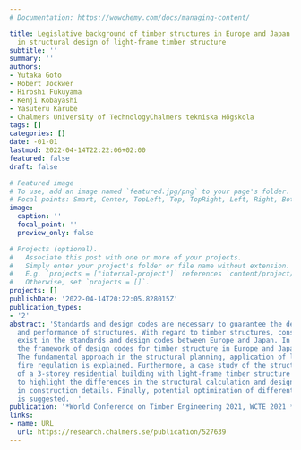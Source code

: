 ```yaml
---
# Documentation: https://wowchemy.com/docs/managing-content/

title: Legislative background of timber structures in Europe and Japan - Case study
  in structural design of light-frame timber structure
subtitle: ''
summary: ''
authors:
- Yutaka Goto
- Robert Jockwer
- Hiroshi Fukuyama
- Kenji Kobayashi
- Yasuteru Karube
- Chalmers University of TechnologyChalmers tekniska Högskola
tags: []
categories: []
date: -01-01
lastmod: 2022-04-14T22:22:06+02:00
featured: false
draft: false

# Featured image
# To use, add an image named `featured.jpg/png` to your page's folder.
# Focal points: Smart, Center, TopLeft, Top, TopRight, Left, Right, BottomLeft, Bottom, BottomRight.
image:
  caption: ''
  focal_point: ''
  preview_only: false

# Projects (optional).
#   Associate this post with one or more of your projects.
#   Simply enter your project's folder or file name without extension.
#   E.g. `projects = ["internal-project"]` references `content/project/deep-learning/index.md`.
#   Otherwise, set `projects = []`.
projects: []
publishDate: '2022-04-14T20:22:05.828015Z'
publication_types:
- '2'
abstract: 'Standards and design codes are necessary to guarantee the desired safety
  and performance of structures. With regard to timber structures, considerable differences
  exist in the standards and design codes between Europe and Japan. In this contribution
  the framework of design codes for timber structure in Europe and Japan is compared.
  The fundamental approach in the structural planning, application of load and associated
  fire regulation is explained. Furthermore, a case study of the structural design
  of a 3-storey residential building with light-frame timber structure is performed
  to highlight the differences in the structural calculation and design approaches
  in construction details. Finally, potential optimization of different standards
  is suggested.  '
publication: '*World Conference on Timber Engineering 2021, WCTE 2021 *'
links:
- name: URL
  url: https://research.chalmers.se/publication/527639
---
```


